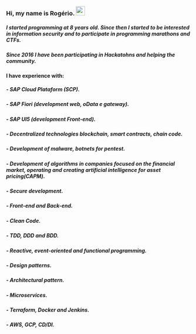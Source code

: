 ### Hi, my name is Rogério. <img src="https://media.giphy.com/media/hvRJCLFzcasrR4ia7z/giphy.gif" width="25px">
##### I started programming at 8 years old. Since then I started to be interested in information security and to participate in programming marathons and CTFs.
##### Since 2016 I have been participating in Hackatohns and helping the community.
#### I have experience with:
##### - SAP Cloud Plataform (SCP).
##### - SAP Fiori (development web, oData e gateway).
##### - SAP UI5 (development Front-end).
##### - Decentralized technologies blockchain, smart contracts, chain code.
##### - Development of malware, botnets for pentest.
##### - Development of algorithms in companies focused on the financial market, operating and creating artificial intelligence for asset pricing(CAPM).
##### - Secure development.
##### - Front-end and Back-end.
##### - Clean Code.
##### - TDD, DDD and BDD.
##### - Reactive, event-oriented and functional programming.
##### - Design patterns.
##### - Architectural pattern.
##### - Microservices.
##### - Terraform, Docker and Jenkins.
##### - AWS, GCP, CD/DI.
